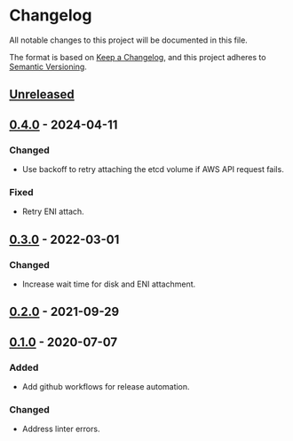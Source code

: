 # Changelog

All notable changes to this project will be documented in this file.

The format is based on [Keep a Changelog](https://keepachangelog.com/en/1.0.0/),
and this project adheres to [Semantic Versioning](https://semver.org/spec/v2.0.0.html).



## [Unreleased]

## [0.4.0] - 2024-04-11

### Changed

- Use backoff to retry attaching the etcd volume if AWS API request fails.

### Fixed

- Retry ENI attach.


## [0.3.0] - 2022-03-01

### Changed

- Increase wait time for disk and ENI attachment.

## [0.2.0] - 2021-09-29

## [0.1.0] - 2020-07-07

### Added

- Add github workflows for release automation.

### Changed

- Address linter errors.

[Unreleased]: https://github.com/giantswarm/aws-attach-etcd-dep/compare/v0.4.0...HEAD
[0.4.0]: https://github.com/giantswarm/aws-attach-etcd-dep/compare/v0.3.0...v0.4.0
[0.3.0]: https://github.com/giantswarm/aws-attach-etcd-dep/compare/v0.2.0...v0.3.0
[0.2.0]: https://github.com/giantswarm/aws-attach-etcd-dep/compare/v0.1.0...v0.2.0
[0.1.0]: https://github.com/giantswarm/aws-attach-etcd-dep/releases/tag/v0.1.0

